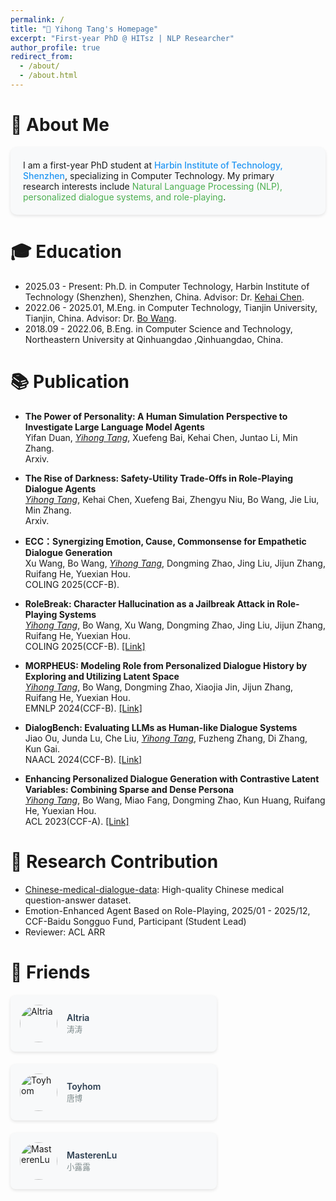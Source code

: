 ```yaml
---
permalink: /
title: "🌱 Yihong Tang's Homepage"
excerpt: "First-year PhD @ HITsz | NLP Researcher"
author_profile: true
redirect_from: 
  - /about/
  - /about.html
---
```


# 🌟 About Me 
<div style="background: #f8f9fa; padding: 20px; border-radius: 10px; box-shadow: 0 2px 5px rgba(0,0,0,0.1);">
I am a first-year PhD student at <span style="color: #2196F3; font-weight: 500;">Harbin Institute of Technology, Shenzhen</span>, specializing in Computer Technology. My primary research interests include <span style="color: #4CAF50;">Natural Language Processing (NLP), personalized dialogue systems, and role-playing</span>.
</div>


# 🎓 Education
- 2025.03 - Present: Ph.D. in Computer Technology, Harbin Institute of Technology (Shenzhen), Shenzhen, China. Advisor: Dr. [Kehai Chen](https://faculty.hitsz.edu.cn/chenkehai).
- 2022.06 - 2025.01, M.Eng. in Computer Technology, Tianjin University, Tianjin, China. Advisor: Dr. [Bo Wang](https://cic.tju.edu.cn/faculty/wangbo/index.htm).
- 2018.09 - 2022.06, B.Eng. in Computer Science and Technology, Northeastern University at Qinhuangdao ,Qinhuangdao, China.


# 📚 Publication

- **The Power of Personality: A Human Simulation Perspective to Investigate Large Language Model Agents**  
Yifan Duan, *<ins>Yihong Tang</ins>*, Xuefeng Bai, Kehai Chen, Juntao Li, Min Zhang.  
Arxiv.

- **The Rise of Darkness: Safety-Utility Trade-Offs in Role-Playing Dialogue Agents**  
*<ins>Yihong Tang</ins>*, Kehai Chen, Xuefeng Bai, Zhengyu Niu, Bo Wang, Jie Liu, Min Zhang.  
Arxiv.

- **ECC：Synergizing Emotion, Cause, Commonsense for Empathetic Dialogue Generation**  
  Xu Wang, Bo Wang, *<ins>Yihong Tang</ins>*, Dongming Zhao, Jing Liu, Jijun Zhang, Ruifang He, Yuexian Hou.  
  COLING 2025(CCF-B). 

- **RoleBreak: Character Hallucination as a Jailbreak Attack in Role-Playing Systems**  
  *<ins>Yihong Tang</ins>*, Bo Wang, Xu Wang, Dongming Zhao, Jing Liu, Jijun Zhang, Ruifang He, Yuexian Hou.  
  COLING 2025(CCF-B). [[Link]](https://arxiv.org/pdf/2409.16727v1.pdf)

- **MORPHEUS: Modeling Role from Personalized Dialogue History by Exploring and Utilizing Latent Space**  
  *<ins>Yihong Tang</ins>*, Bo Wang, Dongming Zhao, Xiaojia Jin, Jijun Zhang, Ruifang He, Yuexian Hou.  
  EMNLP 2024(CCF-B). [[Link]](https://aclanthology.org/2024.emnlp-main.437)

- **DialogBench: Evaluating LLMs as Human-like Dialogue Systems**  
  Jiao Ou, Junda Lu, Che Liu, *<ins>Yihong Tang</ins>*, Fuzheng Zhang, Di Zhang, Kun Gai.  
  NAACL 2024(CCF-B). [[Link]](https://aclanthology.org/2024.naacl-long.341)

- **Enhancing Personalized Dialogue Generation with Contrastive Latent Variables: Combining Sparse and Dense Persona**  
  *<ins>Yihong Tang</ins>*, Bo Wang, Miao Fang, Dongming Zhao, Kun Huang, Ruifang He, Yuexian Hou.  
  ACL 2023(CCF-A). [[Link]](https://aclanthology.org/2023.acl-long.299)

# 🔬 Research Contribution
- [Chinese-medical-dialogue-data](https://github.com/Toyhom/Chinese-medical-dialogue-data): High-quality Chinese medical question-answer dataset.
- Emotion-Enhanced Agent Based on Role-Playing, 2025/01 - 2025/12, CCF-Baidu Songguo Fund, Participant (Student Lead) 
- Reviewer: ACL ARR


<!-- # 🌈 Life Beyond Research
# 🎨 Creative Corner
- **📸 Photography**: Urban landscapes | AI-generated art
- **🎮 Game Design**: Developed 2 text-based RPG games
- **📖 Technical Writing**: Regular contributor to [AI Weekly Digest](https://example.com) -->


# 🤝 Friends 

<div style="display: flex; flex-wrap: wrap; gap: 20px; margin-top: 20px;">
  <div style="flex: 0 0 300px; background: #f8f9fa; padding: 15px; border-radius: 8px; box-shadow: 0 2px 5px rgba(0,0,0,0.1);">
    <a href="https://altria1122.github.io/" target="_blank" style="text-decoration: none; color: inherit;">
      <div style="display: flex; align-items: center; gap: 15px;">
        <img src="/img/Altria.png" alt="Altria" style="width: 60px; height: 60px; border-radius: 50%; object-fit: cover;">
        <div>
          <div style="font-weight: 600; color: #2c3e50;">Altria</div>
          <div style="font-size: 0.9em; color: #7f8c8d;">涛涛</div>
        </div>
      </div>
    </a>
  </div>

  <div style="flex: 0 0 300px; background: #f8f9fa; padding: 15px; border-radius: 8px; box-shadow: 0 2px 5px rgba(0,0,0,0.1);">
    <a href="https://toyhom.github.io/" target="_blank" style="text-decoration: none; color: inherit;">
      <div style="display: flex; align-items: center; gap: 15px;">
        <img src="/img/tyh.png" alt="Toyhom" style="width: 60px; height: 60px; border-radius: 50%; object-fit: cover;">
        <div>
          <div style="font-weight: 600; color: #2c3e50;">Toyhom</div>
          <div style="font-size: 0.9em; color: #7f8c8d;">唐博</div>
        </div>
      </div>
    </a>
  </div>

  <div style="flex: 0 0 300px; background: #f8f9fa; padding: 15px; border-radius: 8px; box-shadow: 0 2px 5px rgba(0,0,0,0.1);">
    <a href="https://blog.masteren.top/" target="_blank" style="text-decoration: none; color: inherit;">
      <div style="display: flex; align-items: center; gap: 15px;">
        <img src="/img/lu.jpg" alt="MasterenLu" style="width: 60px; height: 60px; border-radius: 50%; object-fit: cover;">
        <div>
          <div style="font-weight: 600; color: #2c3e50;">MasterenLu</div>
          <div style="font-size: 0.9em; color: #7f8c8d;">小露露</div>
        </div>
      </div>
    </a>
  </div>
</div>
